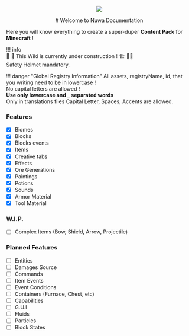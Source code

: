 <p align="center">
<img src="./assets/images/logo.png">
</p>

<center>
# Welcome to Nuwa Documentation
</center>

Here you will know everything to create a super-duper **Content Pack** for **Minecraft** !

!!! info  
    👷 🚧 This Wiki is currently under construction ! 🏗️ 👷‍♀️  
    Safety Helmet mandatory.

!!! danger "Global Registry Information" 
    All assets, registryName, id, that you writing need to be in lowercase !  
    No capital letters are allowed !  
    **Use only lowercase and `_` separated words**  
    Only in translations files Capital Letter, Spaces, Accents are allowed.

### Features

- [x] Biomes
- [x] Blocks
- [x] Blocks events
- [x] Items
- [x] Creative tabs
- [x] Effects
- [x] Ore Generations
- [x] Paintings
- [x] Potions
- [x] Sounds
- [x] Armor Material
- [x] Tool Material

### W.I.P.

- [ ] Complex Items (Bow, Shield, Arrow, Projectile)

### Planned Features

- [ ] Entities
- [ ] Damages Source
- [ ] Commands
- [ ] Item Events
- [ ] Event Conditions
- [ ] Containers (Furnace, Chest, etc)
- [ ] Capabilities
- [ ] G.U.I
- [ ] Fluids
- [ ] Particles
- [ ] Block States